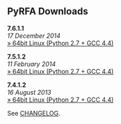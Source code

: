 ## PyRFA Downloads

__7.6.1.1__  
*17 December 2014*  
[» 64bit Linux (Python 2.7 + GCC 4.4)](https://github.com/devcartel/api/releases/download/pyrfa7.6.1.1/pyrfa7.6.1.1-linux-x86_64.zip)  

__7.5.1.2__  
*11 February 2014*  
[» 64bit Linux (Python 2.7 + GCC 4.4)](https://github.com/devcartel/api/releases/download/pyrfa7.5.1.2/pyrfa7.5.1.2-linux-x86_64.zip)       

__7.4.1.2__  
*16 August 2013*   
[» 64bit Linux (Python 2.7 + GCC 4.4)](https://github.com/devcartel/api/releases/download/pyrfa7.4.1.2/pyrfa7.4.1.2-linux-x86_64.zip) 
  
See [CHANGELOG](https://github.com/devcartel/api/tree/master/pyrfa#changelog).
